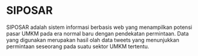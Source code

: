 # SIPOSAR
SIPOSAR adalah sistem informasi berbasis web yang menampilkan potensi pasar UMKM pada era normal baru dengan pendekatan permintaan. Data yang digunakan merupakan hasil olah data tweets yang menunjukkan permintaan seseorang pada suatu sektor UMKM tertentu.
